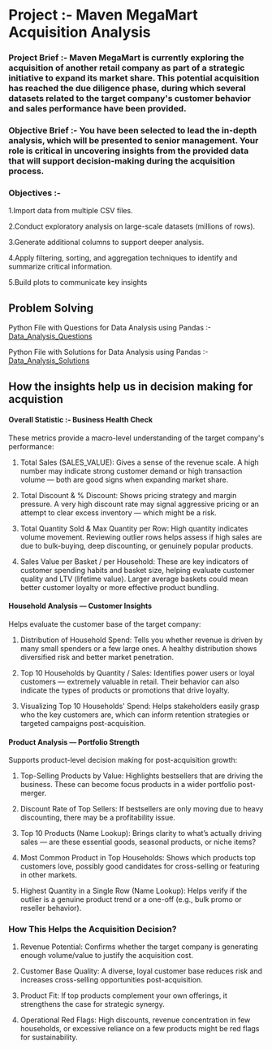 # Project :- Maven MegaMart Acquisition Analysis

### Project Brief :- Maven MegaMart is currently exploring the acquisition of another retail company as part of a strategic initiative to expand its market share. This potential acquisition has reached the due diligence phase, during which several datasets related to the target company's customer behavior and sales performance have been provided.

### Objective Brief :- You have been selected to lead the in-depth analysis, which will be presented to senior management. Your role is critical in uncovering insights from the provided data that will support decision-making during the acquisition process.

### Objectives :- 

1.Import data from multiple CSV files.

2.Conduct exploratory analysis on large-scale datasets (millions of rows).

3.Generate additional columns to support deeper analysis.

4.Apply filtering, sorting, and aggregation techniques to identify and summarize critical information.

5.Build plots to communicate key insights

## Problem Solving

Python File with Questions for Data Analysis using Pandas :-[Data_Analysis_Questions](https://github.com/aa-abhinavacharya/Data_Analysis_With_Python_Project_1/blob/main/Acquisition_Project_Questions.ipynb)

Python File with Solutions for Data Analysis using Pandas :-[Data_Analysis_Solutions](https://github.com/aa-abhinavacharya/Data_Analysis_With_Python_Project_1/blob/main/Acquistion_Project_Solutions.ipynb)

## How the insights help us in decision making for acquistion

#### Overall Statistic :-  Business Health Check

These metrics provide a macro-level understanding of the target company's performance:

1. Total Sales (SALES_VALUE):
Gives a sense of the revenue scale. A high number may indicate strong customer demand or high transaction volume — both are good signs when expanding market share.

2. Total Discount & % Discount:
Shows pricing strategy and margin pressure. A very high discount rate may signal aggressive pricing or an attempt to clear excess inventory — which might be a risk.

3. Total Quantity Sold & Max Quantity per Row:
High quantity indicates volume movement. Reviewing outlier rows helps assess if high sales are due to bulk-buying, deep discounting, or genuinely popular products.

4. Sales Value per Basket / per Household:
These are key indicators of customer spending habits and basket size, helping evaluate customer quality and LTV (lifetime value). Larger average baskets could mean better customer loyalty or more effective product bundling.

#### Household Analysis — Customer Insights

Helps evaluate the customer base of the target company:

1. Distribution of Household Spend: Tells you whether revenue is driven by many small spenders or a few large ones. A healthy distribution shows diversified risk and better market penetration.

2. Top 10 Households by Quantity / Sales: Identifies power users or loyal customers — extremely valuable in retail. Their behavior can also indicate the types of products or promotions that drive loyalty.

3. Visualizing Top 10 Households' Spend: Helps stakeholders easily grasp who the key customers are, which can inform retention strategies or targeted campaigns post-acquisition.

#### Product Analysis — Portfolio Strength

Supports product-level decision making for post-acquisition growth:

1. Top-Selling Products by Value: Highlights bestsellers that are driving the business. These can become focus products in a wider portfolio post-merger.

2. Discount Rate of Top Sellers: If bestsellers are only moving due to heavy discounting, there may be a profitability issue.

3. Top 10 Products (Name Lookup): Brings clarity to what’s actually driving sales — are these essential goods, seasonal products, or niche items?

4. Most Common Product in Top Households: Shows which products top customers love, possibly good candidates for cross-selling or featuring in other markets.

5. Highest Quantity in a Single Row (Name Lookup): Helps verify if the outlier is a genuine product trend or a one-off (e.g., bulk promo or reseller behavior).

###  How This Helps the Acquisition Decision?

1. Revenue Potential: Confirms whether the target company is generating enough volume/value to justify the acquisition cost.

2. Customer Base Quality: A diverse, loyal customer base reduces risk and increases cross-selling opportunities post-acquisition.

3. Product Fit: If top products complement your own offerings, it strengthens the case for strategic synergy.

4. Operational Red Flags: High discounts, revenue concentration in few households, or excessive reliance on a few products might be red flags for sustainability.





